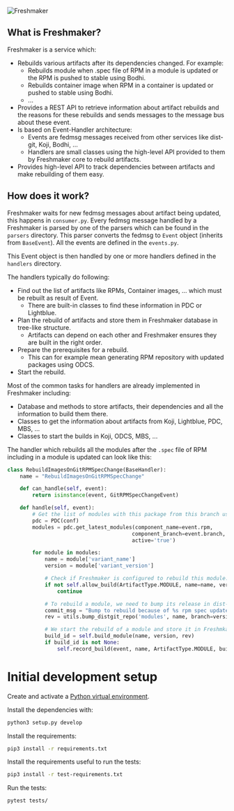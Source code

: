 ![Freshmaker](https://pagure.io/freshmaker/raw/master/f/logo.png)

## What is Freshmaker?

Freshmaker is a service which:

* Rebuilds various artifacts after its dependencies changed. For example:
  * Rebuilds module when .spec file of RPM in a module is updated or  the RPM is pushed to stable using Bodhi.
  * Rebuilds container image when RPM in a container is updated or pushed to stable using Bodhi.
  * ...
* Provides a REST API to retrieve information about artifact rebuilds and the reasons for these rebuilds and sends messages to the message bus about these event.
* Is based on Event-Handler architecture:
  * Events are fedmsg messages received from other services like dist-git, Koji, Bodhi, ...
  * Handlers are small classes using the high-level API provided to them by Freshmaker core to rebuild artifacts.
* Provides high-level API to track dependencies between artifacts and make rebuilding of them easy.

## How does it work?

Freshmaker waits for new fedmsg messages about artifact being updated,
this happens in `consumer.py`. Every fedmsg message handled by a Freshmaker
is parsed by one of the parsers which can be found in the `parsers` directory.
This parser converts the fedmsg to `Event` object (inherits from `BaseEvent`).
All the events are defined in the `events.py`.

This Event object is then handled by one or more handlers defined
in the `handlers` directory.

The handlers typically do following:

* Find out the list of artifacts like RPMs, Container images, ... which must be rebuilt as result of Event.
  * There are built-in classes to find these information in PDC or Lightblue.
* Plan the rebuild of artifacts and store them in Freshmaker database in tree-like structure.
  * Artifacts can depend on each other and Freshmaker ensures they are built in the right order.
* Prepare the prerequisites for a rebuild.
  * This can for example mean generating RPM repository with updated packages using ODCS.
* Start the rebuild.

Most of the common tasks for handlers are already implemented in Freshmaker including:

* Database and methods to store artifacts, their dependencies and all the information to build them there.
* Classes to get the information about artifacts from Koji, Lightblue, PDC, MBS, ...
* Classes to start the builds in Koji, ODCS, MBS, ...

The handler which rebuilds all the modules after the `.spec` file of RPM including in a module is updated can look like this:

```python
class RebuildImagesOnGitRPMSpecChange(BaseHandler):
    name = "RebuildImagesOnGitRPMSpecChange"

    def can_handle(self, event):
        return isinstance(event, GitRPMSpecChangeEvent)

    def handle(self, event):
        # Get the list of modules with this package from this branch using PDC.
        pdc = PDC(conf)
        modules = pdc.get_latest_modules(component_name=event.rpm,
                                        component_branch=event.branch,
                                        active='true')

        for module in modules:
            name = module['variant_name']
            version = module['variant_version']

            # Check if Freshmaker is configured to rebuild this module.
            if not self.allow_build(ArtifactType.MODULE, name=name, version=version):
                continue

            # To rebuild a module, we need to bump its release in dist-git repo.
            commit_msg = "Bump to rebuild because of %s rpm spec update (%s)." % (event.rpm, event.rev)
            rev = utils.bump_distgit_repo('modules', name, branch=version, commit_msg=commit_msg, logger=log)

            # We start the rebuild of a module and store it in Freshmkaer DB.
            build_id = self.build_module(name, version, rev)
            if build_id is not None:
                self.record_build(event, name, ArtifactType.MODULE, build_id)
```

# Initial development setup

Create and activate a [Python virtual environment](https://virtualenv.pypa.io/en/stable/).

Install the dependencies with:

```bash
python3 setup.py develop
```

Install the requirements:

```bash
pip3 install -r requirements.txt
```

Install the requirements useful to run the tests:

```bash
pip3 install -r test-requirements.txt
```

Run the tests:

```bash
pytest tests/
```
